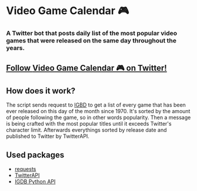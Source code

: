 # Video Game Calendar :video_game:

### A Twitter bot that posts daily list of the most popular video games that were released on the same day throughout the years.

## [Follow **Video Game Calendar :video_game:** on Twitter!](https://twitter.com/vg_calendar)

## How does it work?

The script sends request to [IGBD](https://www.igdb.com/discover) to get a list of every game that
has been ever released on this day of the month since 1970. It's sorted by the amount of people
following the game, so in other words popularity. Then a message is being crafted with the most
popular titles until it exceeds Twitter's character limit. Afterwards everythings sorted by release
date and published to Twitter by TwitterAPI.

## Used packages

- [requests](https://pypi.org/project/requests/)
- [TwitterAPI](https://github.com/geduldig/TwitterAPI)
- [IGDB Python API](https://github.com/twitchtv/igdb-api-python)
